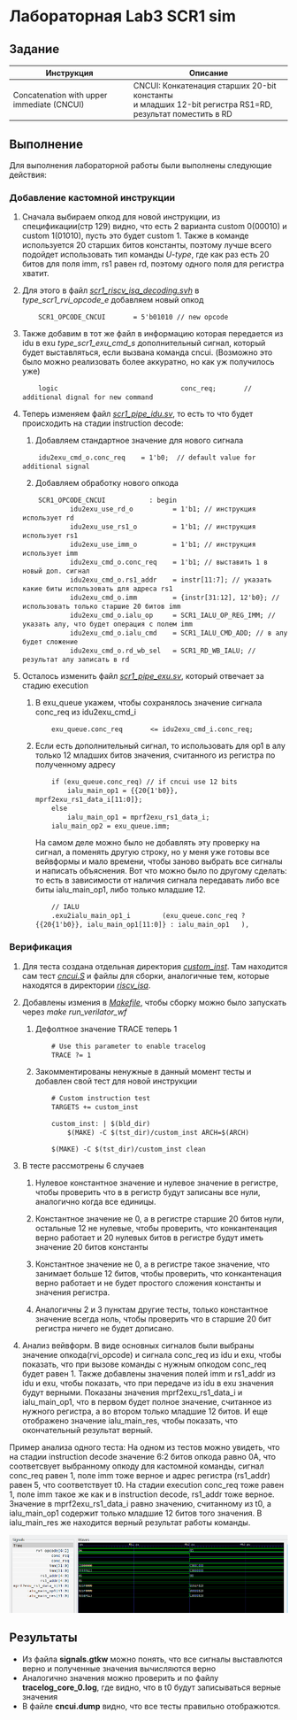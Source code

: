 # Лабораторная Lab3 SCR1 sim

## Задание

|Инструкция                                |Описание                            |
|------------------------------------------|----------------------------------- |
|Concatenation with upper immediate (CNCUI)|CNCUI: Конкатенация старших 20-bit константы<br> и младших 12-bit регистра RS1=RD, результат поместить в RD| 

## Выполнение

Для выполнения лабораторной работы были выполнены следующие действия:

### Добавление кастомной инструкции

1. Сначала выбираем опкод для новой инструкции, из спецификации(стр 129) видно, что есть 2 варианта custom 0(00010) и custom 1(01010), пусть это будет custom 1. Также в команде используется 20 старших битов константы, поэтому лучше всего подойдет использовать тип команды *U-type*, где как раз есть 20 битов для поля imm, rs1 равен rd, поэтому одного поля для регистра хватит.

2. Для этого в файл *[scr1_riscv_isa_decoding.svh](../src/includes/scr1_riscv_isa_decoding.svh)* в *type_scr1_rvi_opcode_e* добавляем новый опкод

    ```
        SCR1_OPCODE_CNCUI       = 5'b01010 // new opcode 
    ```

3. Также добавим в тот же файл в информацию которая передается из idu в exu *type_scr1_exu_cmd_s* дополнительный сигнал, который будет выставляться, если вызвана команда cncui. (Возможно это было можно реализовать более аккуратно, но как уж получилось уже)

    ```
        logic                               conc_req;       // additional dignal for new command
    ```

4. Теперь изменяем файл *[scr1_pipe_idu.sv](../src/core/pipeline/scr1_pipe_idu.sv)*, то есть то что будет происходить на стадии instruction decode:
    1. Добавляем стандартное значение для нового сигнала

    ```
        idu2exu_cmd_o.conc_req    = 1'b0;  // default value for additional signal
    ```

    2. Добавляем обработку нового опкода

    ```
        SCR1_OPCODE_CNCUI           : begin
                idu2exu_use_rd_o          = 1'b1; // инструкция использует rd
                idu2exu_use_rs1_o         = 1'b1; // инструкция использует rs1
                idu2exu_use_imm_o         = 1'b1; // инструкция использует imm
                idu2exu_cmd_o.conc_req    = 1'b1; // выставить 1 в новый доп. сигнал
                idu2exu_cmd_o.rs1_addr    = instr[11:7]; // указать какие биты использовать для адреса rs1
                idu2exu_cmd_o.imm         = {instr[31:12], 12'b0}; // использовать только старшие 20 битов imm
                idu2exu_cmd_o.ialu_op     = SCR1_IALU_OP_REG_IMM; // указать алу, что будет операция с полем imm
                idu2exu_cmd_o.ialu_cmd    = SCR1_IALU_CMD_ADD; // в алу будет сложение
                idu2exu_cmd_o.rd_wb_sel   = SCR1_RD_WB_IALU; // результат алу записать в rd
    ```

5. Осталось изменить файл *[scr1_pipe_exu.sv](../src/core/pipeline/scr1_pipe_exu.sv)*, который отвечает за стадию execution
    1. В exu_queue укажем, чтобы сохранялось значение сигнала conc_req из idu2exu_cmd_i

        ```
            exu_queue.conc_req       <= idu2exu_cmd_i.conc_req;
        ```

    2. Если есть дополнительный сигнал, то использовать для op1 в алу только 12 младших битов значения, считанного из регистра по полученному адресу

        ```
            if (exu_queue.conc_req) // if cncui use 12 bits 
                ialu_main_op1 = {{20{1'b0}}, mprf2exu_rs1_data_i[11:0]};
            else
                ialu_main_op1 = mprf2exu_rs1_data_i;
            ialu_main_op2 = exu_queue.imm;
        ```

        На самом деле можно было не добавлять эту проверку на сигнал, а поменять другую строку, но у меня уже готовы все вейвформы и мало времени, чтобы заново выбрать все сигналы и написать объяснения. Вот что можно было по другому сделать: то есть в зависимости от наличия сигнала передавать либо все биты ialu_main_op1, либо только младшие 12.

        ```
            // IALU
            .exu2ialu_main_op1_i        (exu_queue.conc_req ? {{20{1'b0}}, ialu_main_op1[11:0]} : ialu_main_op1   ),
        ```

### Верификация

1. Для теста создана отдельная директория *[custom_inst](../sim/tests/custom_inst)*. Там находится сам тест *[cncui.S](../sim/tests/custom_inst/cncui.S)* и файлы для сборки, аналогичные тем, которые находятся в директории *[riscv_isa](../sim/tests/riscv_isa)*.

2. Добавлены измения в *[Makefile](../Makefile)*, чтобы сборку можно было запускать через *make run_verilator_wf*
    1. Дефолтное значение TRACE теперь 1

        ```
            # Use this parameter to enable tracelog
            TRACE ?= 1
        ```

    2. Закомментированы ненужные в данный момент тесты и добавлен свой тест для новой инструкции

        ```
            # Custom instruction test
            TARGETS += custom_inst
        ```

        ```
            custom_inst: | $(bld_dir)
                $(MAKE) -C $(tst_dir)/custom_inst ARCH=$(ARCH)
        ```

        ```
            $(MAKE) -C $(tst_dir)/custom_inst clean
        ```

3. В тесте рассмотрены 6 случаев
    1. Нулевое константное значение и нулевое значение в регистре, чтобы проверить что в в регистр будут записаны все нули, аналогично когда все единицы.

    2. Константное значение не 0, а в регистре старшие 20 битов нули, остальные 12 не нулевые, чтобы проверить, что конкантенация верно работает и 20 нулевых битов в регистре будут иметь значение 20 битов константы

    3. Константное значение не 0, а в регистре такое значение, что занимает больше 12 битов, чтобы проверить, что конкантенация верно работает и не будет простого сложения константы и значения регистра.

    4. Аналогичны 2 и 3 пунктам другие тесты, только константное значение всегда ноль, чтобы проверить что в старшие 20 бит регистра ничего не будет дописано.

4. Анализ вейвформ. В виде основных сигналов были выбраны значение опкода(rvi_opcode) и сигнала conc_req из idu и exu, чтобы показать, что при вызове команды с нужным опкодом conc_req будет равен 1.
Также добавлены значения полей imm и rs1_addr из idu и exu, чтобы показать, что при передаче из idu в exu значения будут верными.
Показаны значения mprf2exu_rs1_data_i и ialu_main_op1, что в первом будет полное значение, считанное из нужного регистра, а во втором только младшие 12 битов. 
И еще отображено значение ialu_main_res, чтобы показать, что окончательный результат верный.

Пример анализа одного теста:
На одном из тестов можно увидеть, что на стадии instruction decode значение 6:2 битов опкода равно 0A, что соответсвует выбранному опкоду для кастомной команды, сигнал conc_req равен 1, поле imm тоже верное и адрес регистра (rs1_addr) равен 5, что соответствует t0. На стадии execution conc_req тоже равен 1, поле imm такое же как и в instruction decode, rs1_addr тоже верное. Значение в mprf2exu_rs1_data_i равно значению, считанному из t0, а ialu_main_op1 содержит только младшие 12 битов того значения. В ialu_main_res же находится верный результат работы команды.

![res](screen.png)


## Результаты

* Из файла **signals.gtkw** можно понять, что все сигналы выставлются верно и полученные значения вычисляются верно
* Аналогично значения можно проверить и по файлу **tracelog_core_0.log**, где видно, что в t0 будут записываться верные значения
* В файле **cncui.dump** видно, что все тесты правильно отображются.
